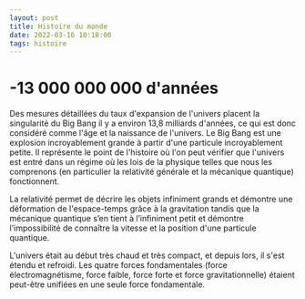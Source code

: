 ```yaml
---
layout: post
title: Histoire du monde
date: 2022-03-16 10:18:00
tags: histoire
---
```


# -13 000 000 000 d'années

Des mesures détaillées du taux d'expansion de l'univers placent la singularité du Big Bang il y a environ 13,8 milliards d'années, ce qui est donc considéré comme l'âge et la naissance de l'univers. Le Big Bang est une explosion incroyablement grande à partir d'une particule incroyablement petite. Il représente le point de l'histoire où l'on peut vérifier que l'univers est entré dans un régime où les lois de la physique telles que nous les comprenons (en particulier la relativité générale et la mécanique quantique) fonctionnent.

La relativité permet de décrire les objets infiniment grands et démontre une déformation de l'espace-temps grâce à la gravitation tandis que la mécanique quantique s’en tient à l’infiniment petit et démontre l'impossibilité de connaître la vitesse et la position d'une particule quantique. 

L'univers était au début très chaud et très compact, et depuis lors, il s'est étendu et refroidi. Les quatre forces fondamentales (force électromagnétisme, force faible, force forte et force gravitationnelle) étaient peut-être unifiées en une seule force fondamentale.  